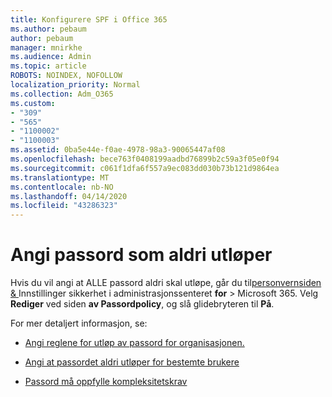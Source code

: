 ```yaml
---
title: Konfigurere SPF i Office 365
ms.author: pebaum
author: pebaum
manager: mnirkhe
ms.audience: Admin
ms.topic: article
ROBOTS: NOINDEX, NOFOLLOW
localization_priority: Normal
ms.collection: Adm_O365
ms.custom:
- "309"
- "565"
- "1100002"
- "1100003"
ms.assetid: 0ba5e44e-f0ae-4978-98a3-90065447af08
ms.openlocfilehash: bece763f0408199aadbd76899b2c59a3f05e0f94
ms.sourcegitcommit: c061f1dfa6f557a9ec083dd030b73b121d9864ea
ms.translationtype: MT
ms.contentlocale: nb-NO
ms.lasthandoff: 04/14/2020
ms.locfileid: "43286323"
---
```

# <a name="set-passwords-to-never-expire"></a>Angi passord som aldri utløper

Hvis du vil angi at ALLE passord aldri skal utløpe, går du til[personvernsiden &amp; ](https://portal.office.com/adminportal/home#/settings/security) Innstillinger sikkerhet i administrasjonssenteret **for** > Microsoft 365. Velg **Rediger** ved siden **av Passordpolicy**, og slå glidebryteren til **På**.
  
For mer detaljert informasjon, se: 

- [Angi reglene for utløp av passord for organisasjonen.](https://docs.microsoft.com/office365/admin/manage/set-password-expiration-policy)
  
- [Angi at passordet aldri utløper for bestemte brukere](https://docs.microsoft.com/office365/admin/add-users/set-password-to-never-expire)

- [Passord må oppfylle kompleksitetskrav](https://docs.microsoft.com/windows/security/threat-protection/security-policy-settings/password-must-meet-complexity-requirements)
  